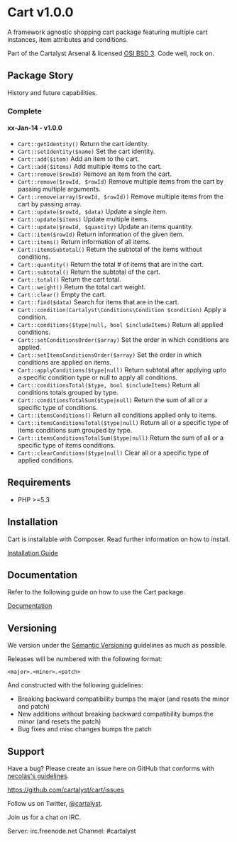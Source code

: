 # Cart v1.0.0

A framework agnostic shopping cart package featuring multiple cart instances, item attributes and conditions.

Part of the Cartalyst Arsenal & licensed [OSI BSD 3](license.txt). Code well, rock on.

## Package Story

History and future capabilities.

### Complete

#### xx-Jan-14 - v1.0.0

- ```Cart::getIdentity()``` Return the cart identity.
- ```Cart::setIdentity($name)``` Set the cart identity.
- ```Cart::add($item)``` Add an item to the cart.
- ```Cart::add($items)``` Add multiple items to the cart.
- ```Cart::remove($rowId)``` Remove an item from the cart.
- ```Cart::remove($rowId, $rowId)``` Remove multiple items from the cart by passing multiple arguments.
- ```Cart::remove(array($rowId, $rowId))``` Remove multiple items from the cart by passing array.
- ```Cart::update($rowId, $data)``` Update a single item.
- ```Cart::update($items)``` Update multiple items.
- ```Cart::update($rowId, $quantity)``` Update an items quantity.
- ```Cart::item($rowId)``` Return information of the given item.
- ```Cart::items()``` Return information of all items.
- ```Cart::itemsSubtotal()``` Return the subtotal of the items without conditions.
- ```Cart::quantity()``` Return the total # of items that are in the cart.
- ```Cart::subtotal()``` Return the subtotal of the cart.
- ```Cart::total()``` Return the cart total.
- ```Cart::weight()``` Return the total cart weight.
- ```Cart::clear()``` Empty the cart.
- ```Cart::find($data)``` Search for items that are in the cart.
- ```Cart::condition(Cartalyst\Conditions\Condition $condition)``` Apply a condition.
- ```Cart::conditions($type|null, bool $includeItems)``` Return all applied conditions.
- ```Cart::setConditionsOrder($array)``` Set the order in which conditions are applied.
- ```Cart::setItemsConditionsOrder($array)``` Set the order in which conditions are applied on items.
- ```Cart::applyConditions($type|null)``` Return subtotal after applying upto a specific condition type or null to apply all conditions.
- ```Cart::conditionsTotal($type, bool $includeItems)``` Return all conditions totals grouped by type.
- ```Cart::conditionsTotalSum($type|null)``` Return the sum of all or a specific type of conditions.
- ```Cart::itemsConditions()``` Return all conditions applied only to items.
- ```Cart::itemsConditionsTotal($type|null)``` Return all or a specific type of items conditions sum grouped by type.
- ```Cart::itemsConditionsTotalSum($type|null)``` Return the sum of all or a specific type of items conditions.
- ```Cart::clearConditions($type|null)``` Clear all or a specific type of applied conditions.

## Requirements

- PHP >=5.3

## Installation

Cart is installable with Composer. Read further information on how to install.

[Installation Guide](http://cartalyst.com/manual/cart/introduction/installation)

## Documentation

Refer to the following guide on how to use the Cart package.

[Documentation](http://cartalyst.com/manual/cart)

## Versioning

We version under the [Semantic Versioning](http://semver.org/) guidelines as much as possible.

Releases will be numbered with the following format:

`<major>.<minor>.<patch>`

And constructed with the following guidelines:

* Breaking backward compatibility bumps the major (and resets the minor and patch)
* New additions without breaking backward compatibility bumps the minor (and resets the patch)
* Bug fixes and misc changes bumps the patch

## Support

Have a bug? Please create an issue here on GitHub that conforms with [necolas's guidelines](https://github.com/necolas/issue-guidelines).

https://github.com/cartalyst/cart/issues

Follow us on Twitter, [@cartalyst](http://twitter.com/cartalyst).

Join us for a chat on IRC.

Server: irc.freenode.net
Channel: #cartalyst
